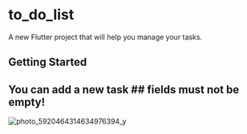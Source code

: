 # to_do_list

A new Flutter project that will help you manage your tasks.

## Getting Started

## You can add a new task ## fields must not be empty!

![photo_5920464314634976394_y](https://github.com/Mah-Moud-Zaki/Todo-App/assets/114239591/a2bd4dae-e940-4c6f-b4c8-6b67bbc11db3)
